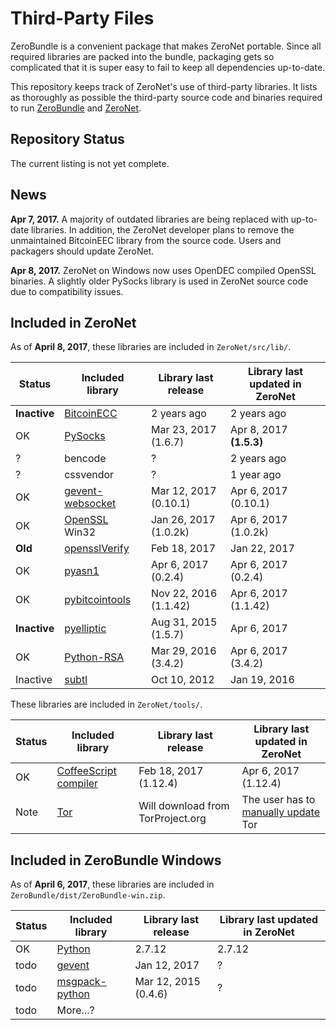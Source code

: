 # Third-Party Files
ZeroBundle is a convenient package that makes ZeroNet portable. Since all required libraries are packed into the bundle, packaging gets so complicated that it is super easy to fail to keep all dependencies up-to-date.

This repository keeps track of ZeroNet's use of third-party libraries. It lists as thoroughly as possible the third-party source code and binaries required to run [ZeroBundle](https://github.com/HelloZeroNet/ZeroBundle) and [ZeroNet](https://github.com/HelloZeroNet/ZeroNet).

## Repository Status
The current listing is not yet complete.

## News
**Apr 7, 2017.** A majority of outdated libraries are being replaced with up-to-date libraries. In addition, the ZeroNet developer plans to remove the unmaintained BitcoinEEC library from the source code. Users and packagers should update ZeroNet.

**Apr 8, 2017.** ZeroNet on Windows now uses OpenDEC compiled OpenSSL binaries. A slightly older PySocks library is used in ZeroNet source code due to compatibility issues.

## Included in ZeroNet
As of **April 8, 2017**, these libraries are included in `ZeroNet/src/lib/`.

| Status | Included library | Library last release | Library last updated in ZeroNet |
| ------ | ---------------- | -------------------- | ------------------------------- |
| **Inactive** | [BitcoinECC](https://github.com/HurlSly/BitcoinECCPython) | 2 years ago | 2 years ago |
| OK | [PySocks](https://github.com/Anorov/PySocks) | Mar 23, 2017 (1.6.7) | Apr 8, 2017 **(1.5.3)** |
| ? | bencode | ? | 2 years ago |
| ? | cssvendor | ? | 1 year ago |
| OK | [gevent-websocket](https://github.com/jgelens/gevent-websocket/releases) | Mar 12, 2017 (0.10.1) | Apr 6, 2017 (0.10.1) |
| OK | [OpenSSL](https://www.openssl.org/source/) Win32 | Jan 26, 2017 (1.0.2k) | Apr 6, 2017 (1.0.2k) |
| **Old** | [opensslVerify](https://github.com/Bitmessage/PyBitmessage/blob/master/src/pyelliptic/openssl.py) | Feb 18, 2017 | Jan 22, 2017 |
| OK | [pyasn1](https://github.com/etingof/pyasn1) | Apr 6, 2017 (0.2.4) | Apr 6, 2017 (0.2.4) |
| OK | [pybitcointools](https://github.com/vbuterin/pybitcointools) | Nov 22, 2016 (1.1.42) | Apr 6, 2017 (1.1.42) |
| **Inactive** | [pyelliptic](https://github.com/yann2192/pyelliptic) | Aug 31, 2015 (1.5.7) | Apr 6, 2017 |
| OK | [Python-RSA](https://github.com/sybrenstuvel/python-rsa) | Mar 29, 2016 (3.4.2) | Apr 6, 2017 (3.4.2) |
| Inactive | [subtl](https://github.com/packetloop/subtl) | Oct 10, 2012 | Jan 19, 2016 |

These libraries are included in `ZeroNet/tools/`.

| Status | Included library | Library last release | Library last updated in ZeroNet |
| ------ | ---------------- | -------------------- | ------------------------------- |
| OK | [CoffeeScript compiler](https://github.com/jashkenas/coffeescript) | Feb 18, 2017 (1.12.4) | Apr 6, 2017 (1.12.4) |
| Note | [Tor](https://torproject.org) | Will download from TorProject.org | The user has to [manually update](https://github.com/HelloZeroNet/ZeroNet/blob/master/tools/tor/manual_install.txt) Tor |

## Included in ZeroBundle Windows
As of **April 6, 2017**, these libraries are included in `ZeroBundle/dist/ZeroBundle-win.zip`.

| Status | Included library | Library last release | Library last updated in ZeroNet |
| ------ | ---------------- | -------------------- | ------------------------------- |
| OK | [Python](https://python.org) | 2.7.12 | 2.7.12 |
| todo | [gevent](https://pypi.python.org/pypi/gevent#downloads) | Jan 12, 2017 | ? |
| todo | [msgpack-python](https://github.com/msgpack/msgpack-python) | Mar 12, 2015 (0.4.6) | ? |
| todo | More...? | | |

